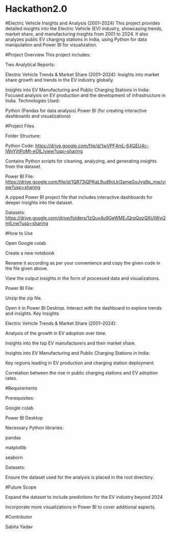 # Hackathon2.0
#Electric Vehicle Insights and Analysis (2001–2024) This project provides detailed insights into the Electric Vehicle (EV) industry, showcasing trends, market share, and manufacturing insights from 2001 to 2024. It also analyzes public EV charging stations in India, using Python for data manipulation and Power BI for visualization.

#Project Overview This project includes:

Two Analytical Reports:

Electric Vehicle Trends & Market Share (2001–2024): Insights into market share growth and trends in the EV industry globally.

Insights into EV Manufacturing and Public Charging Stations in India: Focused analysis on EV production and the development of infrastructure in India. Technologies Used:

Python (Pandas for data analysis) Power BI (for creating interactive dashboards and visualizations)

#Project Files

Folder Structure:

Python Code: https://drive.google.com/file/d/1wVPF4mL-64QEU4c-lWnYjItPoMt-eOIL/view?usp=sharing

Contains Python scripts for cleaning, analyzing, and generating insights from the dataset.

Power BI File: https://drive.google.com/file/d/1QR73jQPKaL9ud9oLkl3ameGoJyg9p_mw/view?usp=sharing

A zipped Power BI project file that includes interactive dashboards for deeper insights into the dataset.

Datasets: https://drive.google.com/drive/folders/1zQux4u9GeWMEJQrqQgzQXUlWvj2mILnw?usp=sharing

#How to Use

Open Google colab

Create a new notebook

Rename it according as per your convenience and copy the given code in the file given above.

View the output insights in the form of processed data and visualizations.

Power BI File:

Unzip the zip file.

Open it in Power BI Desktop. Interact with the dashboard to explore trends and insights. Key Insights

Electric Vehicle Trends & Market Share (2001–2024):

Analysis of the growth in EV adoption over time.

Insights into the top EV manufacturers and their market share.

Insights into EV Manufacturing and Public Charging Stations in India:

Key regions leading in EV production and charging station deployment.

Correlation between the rise in public charging stations and EV adoption rates.

#Requirements

Prerequisites:

Google colab

Power BI Desktop

Necessary Python libraries:

pandas

matplotlib

seaborn

Datasets:

Ensure the dataset used for the analysis is placed in the root directory.

#Future Scope

Expand the dataset to include predictions for the EV industry beyond 2024.

Incorporate more visualizations in Power BI to cover additional aspects.

#Contributor

Sabita Yadav
